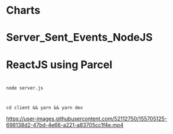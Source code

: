 # Charts
# Server_Sent_Events_NodeJS
# ReactJS using Parcel
#
`node server.js`
#
`cd client && yarn && yarn dev`


https://user-images.githubusercontent.com/52112750/155705125-698138d2-47bd-4e66-a221-a83705cc1f4e.mp4
